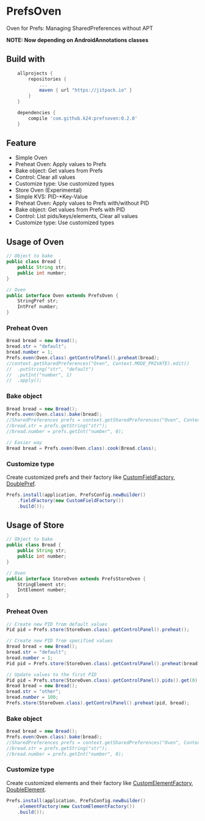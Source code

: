# PrefsOven
Oven for Prefs: Managing SharedPreferences without APT

**NOTE: Now depending on AndroidAnnotations classes**

## Build with

```groovy
	allprojects {
		repositories {
			...
			maven { url "https://jitpack.io" }
		}
	}
```

```groovy
	dependencies {
		compile 'com.github.k24:prefsoven:0.2.0'
	}
```

## Feature
- Simple Oven
 - Preheat Oven: Apply values to Prefs
 - Bake object: Get values from Prefs
 - Control: Clear all values
 - Customize type: Use customized types
- Store Oven (Experimental)
 - Simple KVS: PID-*Key-Value
 - Preheat Oven: Apply values to Prefs with/without PID
 - Bake object: Get values from Prefs with PID
 - Control: List pids/keys/elements, Clear all values
 - Customize type: Use customized types

## Usage of Oven

```java
// Object to bake
public class Bread {
	public String str;
	public int number;
}
```

```java
// Oven
public interface Oven extends PrefsOven {
	StringPref str;
	IntPref number;
}
```

### Preheat Oven
```java
Bread bread = new Bread();
bread.str = "default";
bread.number = 1;
Prefs.oven(Oven.class).getControlPanel().preheat(bread);
//context.getSharedPreferences("Oven", Context.MODE_PRIVATE).edit()
//	.putString("str", "default")
//	.putInt("number", 1)
//	.apply();
```

### Bake object
```java
Bread bread = new Bread();
Prefs.oven(Oven.class).bake(bread);
//SharedPreferences prefs = context.getSharedPreferences("Oven", Context.MODE_PRIVATE);
//bread.str = prefs.getString("str");
//bread.number = prefs.getInt("number", 0);
```
```java
// Easier way
Bread bread = Prefs.oven(Oven.class).cook(Bread.class);
```

### Customize type

Create customized prefs and their factory like [CustomFieldFactory](prefsoven/src/test/java/com/github/k24/prefsoven/custom/CustomFieldFactory.java), 
[DoublePref](prefsoven/src/test/java/com/github/k24/prefsoven/custom/DoublePref.java).

```java
Prefs.install(application, PrefsConfig.newBuilder()
	.fieldFactory(new CustomFieldFactory())
	.build());
```

## Usage of Store
```java
// Object to bake
public class Bread {
	public String str;
	public int number;
}
```

```java
// Oven
public interface StoreOven extends PrefsStoreOven {
	StringElement str;
	IntElement number;
}
```

### Preheat Oven
```java
// Create new PID from default values
Pid pid = Prefs.store(StoreOven.class).getControlPanel().preheat();
```
```java
// Create new PID from specified values
Bread bread = new Bread();
bread.str = "default";
bread.number = 1;
Pid pid = Prefs.store(StoreOven.class).getControlPanel().preheat(bread);
```
```java
// Update values to the first PID
Pid pid = Prefs.store(StoreOven.class).getControlPanel().pids().get(0);
Bread bread = new Bread();
bread.str = "other";
bread.number = 100;
Prefs.store(StoreOven.class).getControlPanel().preheat(pid, bread);
```

### Bake object
```java
Bread bread = new Bread();
Prefs.oven(Oven.class).bake(bread);
//SharedPreferences prefs = context.getSharedPreferences("Oven", Context.MODE_PRIVATE);
//bread.str = prefs.getString("str");
//bread.number = prefs.getInt("number", 0);
```

### Customize type

Create customized elements and their factory like [CustomElementFactory](prefsoven/src/test/java/com/github/k24/prefsoven/custom/CustomElementFactory.java), 
[DoubleElement](prefsoven/src/test/java/com/github/k24/prefsoven/custom/DoubleElement.java).

```java
Prefs.install(application, PrefsConfig.newBuilder()
	.elementFactory(new CustomElementFactory())
	.build());
```

